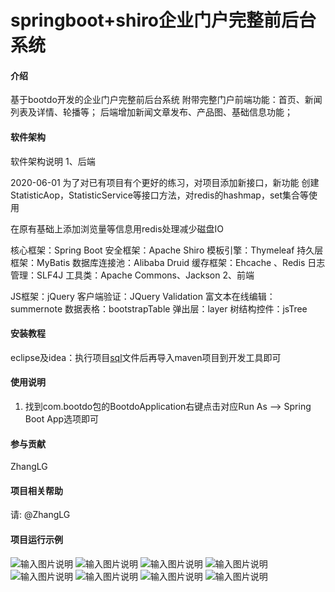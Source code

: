 # springboot+shiro企业门户完整前后台系统

#### 介绍
基于bootdo开发的企业门户完整前后台系统
附带完整门户前端功能：首页、新闻列表及详情、轮播等；
后端增加新闻文章发布、产品图、基础信息功能；
#### 软件架构
软件架构说明
1、后端



2020-06-01
为了对已有项目有个更好的练习，对项目添加新接口，新功能
创建StatisticAop，StatisticService等接口方法，对redis的hashmap，set集合等使用

在原有基础上添加浏览量等信息用redis处理减少磁盘IO







核心框架：Spring Boot
安全框架：Apache Shiro
模板引擎：Thymeleaf
持久层框架：MyBatis
数据库连接池：Alibaba Druid
缓存框架：Ehcache 、Redis
日志管理：SLF4J
工具类：Apache Commons、Jackson
2、前端

JS框架：jQuery
客户端验证：JQuery Validation
富文本在线编辑：summernote
数据表格：bootstrapTable
弹出层：layer
树结构控件：jsTree

#### 安装教程

eclipse及idea：执行项目[sql](https://gitee.com/20eit/eit/blob/master/sql/springboot%E9%97%A8%E6%88%B7%E9%A1%B9%E7%9B%AE.sql)文件后再导入maven项目到开发工具即可

#### 使用说明

1.  找到com.bootdo包的BootdoApplication右键点击对应Run As --> Spring Boot App选项即可

#### 参与贡献

ZhangLG

#### 项目相关帮助

请: @ZhangLG  

#### 项目运行示例

![输入图片说明](https://images.gitee.com/uploads/images/2019/1023/160630_88c14b1d_900283.png "TIM截图20191022174547.png")
![输入图片说明](https://images.gitee.com/uploads/images/2019/1023/160647_720b77b5_900283.png "TIM截图20191022174609.png")
![输入图片说明](https://images.gitee.com/uploads/images/2019/1023/160701_e1c95826_900283.png "TIM截图20191022174557.png")
![输入图片说明](https://images.gitee.com/uploads/images/2019/1023/160716_530efbb2_900283.png "TIM截图20191022174628.png")
![输入图片说明](https://images.gitee.com/uploads/images/2019/1023/160729_f68cfae6_900283.png "TIM截图20191022174303.png")
![输入图片说明](https://images.gitee.com/uploads/images/2019/1023/160740_3f2874da_900283.png "TIM截图20191022174410.png")
![输入图片说明](https://images.gitee.com/uploads/images/2019/1023/160752_8a4a42c8_900283.png "TIM截图20191022174428.png")
![输入图片说明](https://images.gitee.com/uploads/images/2019/1023/160802_6c54ef3c_900283.png "TIM截图20191022174443.png")
